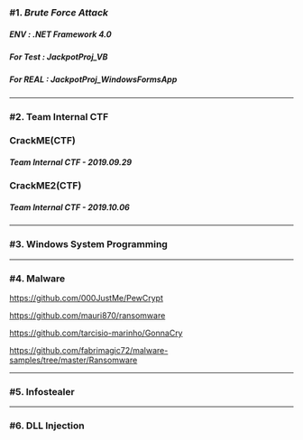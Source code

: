 ### #1. *Brute* *Force* *Attack*

##### ENV : .NET Framework 4.0

##### For Test : JackpotProj_VB

##### For REAL : JackpotProj_WindowsFormsApp



---

### #2. Team Internal CTF

### CrackME(CTF)

##### Team Internal CTF - 2019.09.29

### CrackME2(CTF)

##### Team Internal CTF - 2019.10.06



---

### #3. Windows System Programming



---

### #4. Malware

https://github.com/000JustMe/PewCrypt

https://github.com/mauri870/ransomware

https://github.com/tarcisio-marinho/GonnaCry

https://github.com/fabrimagic72/malware-samples/tree/master/Ransomware



---

### #5. Infostealer



---

### #6. DLL Injection

